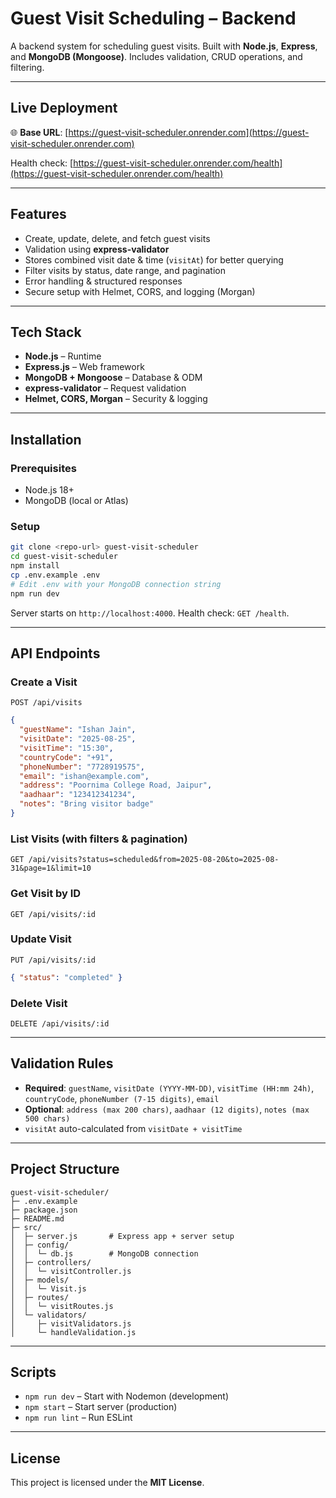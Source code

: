 # Guest Visit Scheduling – Backend

A backend system for scheduling guest visits. Built with **Node.js**, **Express**, and **MongoDB (Mongoose)**. Includes validation, CRUD operations, and filtering.

---

## Live Deployment
🌐 **Base URL**: [https://guest-visit-scheduler.onrender.com](https://guest-visit-scheduler.onrender.com)

Health check: [https://guest-visit-scheduler.onrender.com/health](https://guest-visit-scheduler.onrender.com/health)

---

## Features
- Create, update, delete, and fetch guest visits
- Validation using **express-validator**
- Stores combined visit date & time (`visitAt`) for better querying
- Filter visits by status, date range, and pagination
- Error handling & structured responses
- Secure setup with Helmet, CORS, and logging (Morgan)

---

## Tech Stack
- **Node.js** – Runtime
- **Express.js** – Web framework
- **MongoDB + Mongoose** – Database & ODM
- **express-validator** – Request validation
- **Helmet, CORS, Morgan** – Security & logging

---

## Installation
### Prerequisites
- Node.js 18+
- MongoDB (local or Atlas)

### Setup
```bash
git clone <repo-url> guest-visit-scheduler
cd guest-visit-scheduler
npm install
cp .env.example .env
# Edit .env with your MongoDB connection string
npm run dev
```

Server starts on `http://localhost:4000`. Health check: `GET /health`.

---

## API Endpoints

### Create a Visit
`POST /api/visits`
```json
{
  "guestName": "Ishan Jain",
  "visitDate": "2025-08-25",
  "visitTime": "15:30",
  "countryCode": "+91",
  "phoneNumber": "7728919575",
  "email": "ishan@example.com",
  "address": "Poornima College Road, Jaipur",
  "aadhaar": "123412341234",
  "notes": "Bring visitor badge"
}
```

### List Visits (with filters & pagination)
`GET /api/visits?status=scheduled&from=2025-08-20&to=2025-08-31&page=1&limit=10`

### Get Visit by ID
`GET /api/visits/:id`

### Update Visit
`PUT /api/visits/:id`
```json
{ "status": "completed" }
```

### Delete Visit
`DELETE /api/visits/:id`

---

## Validation Rules
- **Required**: `guestName`, `visitDate (YYYY-MM-DD)`, `visitTime (HH:mm 24h)`, `countryCode`, `phoneNumber (7-15 digits)`, `email`
- **Optional**: `address (max 200 chars)`, `aadhaar (12 digits)`, `notes (max 500 chars)`
- `visitAt` auto-calculated from `visitDate + visitTime`

---

## Project Structure
```
guest-visit-scheduler/
├─ .env.example
├─ package.json
├─ README.md
├─ src/
│  ├─ server.js       # Express app + server setup
│  ├─ config/
│  │  └─ db.js        # MongoDB connection
│  ├─ controllers/
│  │  └─ visitController.js
│  ├─ models/
│  │  └─ Visit.js
│  ├─ routes/
│  │  └─ visitRoutes.js
│  └─ validators/
│     ├─ visitValidators.js
│     └─ handleValidation.js
```

---

## Scripts
- `npm run dev` – Start with Nodemon (development)
- `npm start` – Start server (production)
- `npm run lint` – Run ESLint

---

## License
This project is licensed under the **MIT License**.
